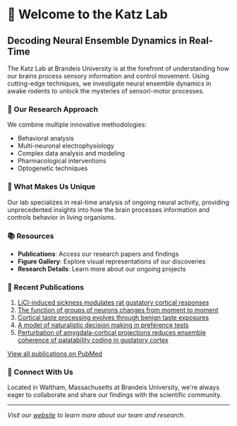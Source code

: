 # 🧠 Welcome to the Katz Lab

## Decoding Neural Ensemble Dynamics in Real-Time

The Katz Lab at Brandeis University is at the forefront of understanding how our brains process sensory information and control movement. Using cutting-edge techniques, we investigate neural ensemble dynamics in awake rodents to unlock the mysteries of sensori-motor processes.

### 🔬 Our Research Approach

We combine multiple innovative methodologies:
- Behavioral analysis
- Multi-neuronal electrophysiology
- Complex data analysis and modeling
- Pharmacological interventions
- Optogenetic techniques

### 🎯 What Makes Us Unique

Our lab specializes in real-time analysis of ongoing neural activity, providing unprecedented insights into how the brain processes information and controls behavior in living organisms.

### 📚 Resources

- **Publications**: Access our research papers and findings
- **Figure Gallery**: Explore visual representations of our discoveries
- **Research Details**: Learn more about our ongoing projects

### 📖 Recent Publications

1. [LiCl-induced sickness modulates rat gustatory cortical responses](https://pubmed.ncbi.nlm.nih.gov/35877759/)
2. [The function of groups of neurons changes from moment to moment](https://pubmed.ncbi.nlm.nih.gov/35372737/)
3. [Cortical taste processing evolves through benign taste exposures](https://pubmed.ncbi.nlm.nih.gov/35049318/)
4. [A model of naturalistic decision making in preference tests](https://pubmed.ncbi.nlm.nih.gov/34555012/)
5. [Perturbation of amygdala-cortical projections reduces ensemble coherence of palatability coding in gustatory cortex](https://pubmed.ncbi.nlm.nih.gov/34018924/)

[View all publications on PubMed](https://pubmed.ncbi.nlm.nih.gov?sort=date&term=Donald%20Katz)

### 🤝 Connect With Us

Located in Waltham, Massachusetts at Brandeis University, we're always eager to collaborate and share our findings with the scientific community.

---
*Visit our [website](https://katzlab.squarespace.com/) to learn more about our team and research.*
